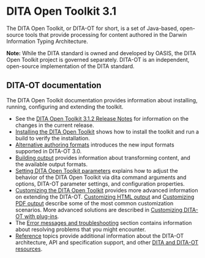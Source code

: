 # DITA Open Toolkit 3.1

The DITA Open Toolkit, or DITA-OT for short, is a set of Java-based, open-source tools that provide processing for content authored in the Darwin Information Typing Architecture.

**Note:** While the DITA standard is owned and developed by OASIS, the DITA Open Toolkit project is governed separately. DITA-OT is an independent, open-source implementation of the DITA standard.

## DITA-OT documentation

The DITA Open Toolkit documentation provides information about installing, running, configuring and extending the toolkit.

-   See the [DITA Open Toolkit 3.1.2 Release Notes](release-notes/index.md) for information on the changes in the current release.
-    [Installing the DITA Open Toolkit](topics/installing-client.md) shows how to install the toolkit and run a build to verify the installation.
-   [Alternative authoring formats](topics/alternative-input-formats.md) introduces the new input formats supported in DITA-OT 3.0.
-   [Building output](topics/building-output.md) provides information about transforming content, and the available output formats.
-   [Setting DITA Open Toolkit parameters](parameters/index.md) explains how to adjust the behavior of the DITA Open Toolkit via dita command arguments and options, DITA-OT parameter settings, and configuration properties.
-   [Customizing the DITA Open Toolkit](topics/extending-the-ot.md) provides more advanced information on extending the DITA-OT. [Customizing HTML output](topics/html-customization.md) and [Customizing PDF output](topics/pdf-customization.md) describe some of the most common customization scenarios. More advanced solutions are described in [Customizing DITA-OT with plug-ins](topics/custom-plugins.md).
-   The [Error messages and troubleshooting](topics/troubleshooting-overview.md) section contains information about resolving problems that you might encounter.
-   [Reference](reference/index.md) topics provide additional information about the DITA-OT architecture, API and specification support, and other [DITA and DITA-OT resources](topics/dita-and-dita-ot-resources.md).

